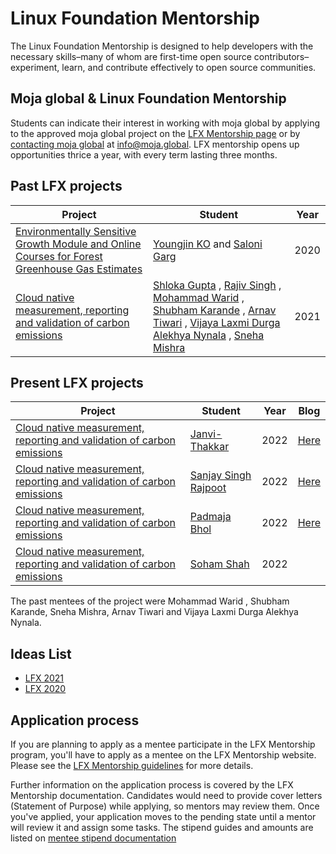 # Linux Foundation Mentorship

The Linux Foundation Mentorship is designed to help developers with the necessary skills–many of whom are first-time open source contributors–experiment, learn, and contribute effectively to open source communities.

## Moja global & Linux Foundation Mentorship

Students can indicate their interest in working with moja global by applying to the approved moja global project on the [LFX Mentorship page](https://mentorship.lfx.linuxfoundation.org/#projects_all) or by [contacting moja global](https://moja.global) at [info@moja.global](mailto:info@moja.global). LFX mentorship opens up opportunities thrice a year, with every term lasting three months.

## Past LFX projects

| Project               | Student                                                        | Year | 
|-----------------------|--------------------------------------------------------------------|---------|
| [Environmentally Sensitive Growth Module and Online Courses for Forest Greenhouse Gas Estimates](https://mentorship.lfx.linuxfoundation.org/project/b96ed4f4-a4e4-477a-abbf-156f417f933e)        | [Youngjin KO](https://mentorship.lfx.linuxfoundation.org/mentee/b980de92-89b4-4d9b-8383-b8b48842a251) and [Saloni Garg](https://mentorship.lfx.linuxfoundation.org/mentee/4617c2f6-666f-431c-95c9-4b93320106bf)                      |   2020      |
| [Cloud native measurement, reporting and validation of carbon emissions](https://mentorship.lfx.linuxfoundation.org/project/d70e1f9e-abde-403f-8389-52a122301500)        | [Shloka Gupta](https://mentorship.lfx.linuxfoundation.org/mentee/bb85aa86-de96-48cf-b5dd-fba4b75c5bce) , [Rajiv Singh](https://mentorship.lfx.linuxfoundation.org/mentee/817f5835-af24-4508-93e9-dac5fdf44ff8)  , [Mohammad Warid](https://mentorship.lfx.linuxfoundation.org/mentee/b5ef75ed-5645-433d-a660-99b23346ea35)  , [Shubham Karande](https://mentorship.lfx.linuxfoundation.org/mentee/3249e1c5-4140-41c4-97f4-15eda5ed604d)  , [Arnav Tiwari](https://mentorship.lfx.linuxfoundation.org/mentee/0ce8259f-3cd5-4062-a1f8-8f155e9bb143)   , [Vijaya Laxmi Durga Alekhya Nynala](https://mentorship.lfx.linuxfoundation.org/mentee/9d6563b6-f8c4-4e20-9a81-0fdd93a1c0ca) , [Sneha Mishra](https://mentorship.lfx.linuxfoundation.org/mentee/d20558aa-af22-4a33-9bc4-1941b5a8f329)           |   2021      |

## Present LFX projects
| Project               | Student                                                        | Year | Blog |
|-----------------------|--------------------------------------------------------------------|---------|---------|
| [Cloud native measurement, reporting and validation of carbon emissions](https://mentorship.lfx.linuxfoundation.org/project/d70e1f9e-abde-403f-8389-52a122301500)        | [Janvi-Thakkar](https://github.com/Janvi-Thakkar)                  |   2022    | [Here](https://medium.com/@janvithakkar.583/lfx-phase-1-with-moja-global-a0819d947c7) |
| [Cloud native measurement, reporting and validation of carbon emissions](https://mentorship.lfx.linuxfoundation.org/project/d70e1f9e-abde-403f-8389-52a122301500)        | [Sanjay Singh Rajpoot](https://github.com/SanjaySinghRajpoot)                  |   2022    | [Here](https://sanjay22rajpoot.medium.com/lfx-mentorship-the-conclusion-7844cb52e0b1) |
| [Cloud native measurement, reporting and validation of carbon emissions](https://mentorship.lfx.linuxfoundation.org/project/d70e1f9e-abde-403f-8389-52a122301500)        | [Padmaja Bhol](https://github.com/padmajabhol)                  |   2022    | [Here](https://medium.com/@janvithakkar.583/lfx-phase-1-with-moja-global-a0819d947c7) |
| [Cloud native measurement, reporting and validation of carbon emissions](https://mentorship.lfx.linuxfoundation.org/project/d70e1f9e-abde-403f-8389-52a122301500)        | [Soham Shah](https://github.com/sohamsshah)                  |   2022    | |


The past mentees of the project were Mohammad Warid , Shubham Karande, Sneha Mishra, Arnav Tiwari and Vijaya Laxmi Durga Alekhya Nynala.

## Ideas List

- [LFX 2021](lfx-2021.md)
- [LFX 2020](lfx-2020.md)

## Application process

If you are planning to apply as a mentee participate in the LFX Mentorship program, you'll have to apply as a mentee on the LFX Mentorship website. Please see the [LFX Mentorship guidelines](https://docs.linuxfoundation.org/lfx/mentorship/mentee-guide) for more details.

Further information on the application process is covered by the LFX Mentorship documentation. Candidates would need to provide cover letters (Statement of Purpose) while applying, so mentors may review them. Once you've applied, your application moves to the pending state until a mentor will review it and assign some tasks. The stipend guides and amounts are listed on [mentee stipend documentation](https://docs.linuxfoundation.org/lfx/mentorship/mentee-stipends)
